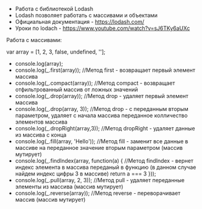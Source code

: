 - Работа с библиотекой Lodash
- Lodash позволяет работать с массивами и объектами
- Официальная документация - https://lodash.com/
- Уроки по lodach - https://www.youtube.com/watch?v=sJ6TKy6aUXc

Работа с массивами:

var array = [1, 2, 3, false, undefined, ''];
 - console.log(array);
 - console.log(_.first(array)); //Метод first - возвращает первый элемент массива
 - console.log(_.compact(array)); //Метод compact - возвращает отфильтрованный массив от ложных значений
 - console.log(_.drop(array)); //Метод drop - удаляет первый элемент массива
 - console.log(_.drop(array, 3)); //Метод drop - с переданным вторым параметром, удаляет с начала массива переданное колличество элементов массива      
 - console.log(_.dropRight(array,3)); //Метод dropRight - удаляет данные из массива с конца
 - console.log(_.fill(array, 'Hello')); //Метод fill - заменит все данные в массиве на переданное значение вторым параметром (массив мутирует)
 - console.log(_.findIndex(array, function(a) { //Метод findIndex - вернет индекс элемента в массива переданый в функцию (в данном случае найдем индекс цифры 3 в массиве)
            return a === 3
}));
 - console.log(_.pull(array, 2, 3)); //Метод pull - удаляет переданные элементы из массива (массив мутирует)
 - console.log(_.reverse(array)); //Метод reverse - переворачивает массив (массив мутирует)
